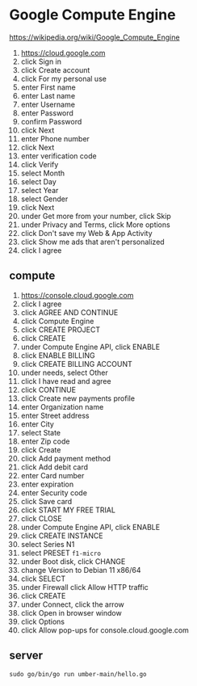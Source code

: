 # Google Compute Engine

<https://wikipedia.org/wiki/Google_Compute_Engine>

1. https://cloud.google.com
2. click Sign in
3. click Create account
4. click For my personal use
5. enter First name
6. enter Last name
7. enter Username
8. enter Password
9. confirm Password
10. click Next
11. enter Phone number
12. click Next
13. enter verification code
14. click Verify
15. select Month
16. select Day
17. select Year
18. select Gender
19. click Next
20. under Get more from your number, click Skip
21. under Privacy and Terms, click More options
22. click Don't save my Web & App Activity
23. click Show me ads that aren't personalized
24. click I agree

## compute

1. https://console.cloud.google.com
2. click I agree
3. click AGREE AND CONTINUE
4. click Compute Engine
5. click CREATE PROJECT
6. click CREATE
7. under Compute Engine API, click ENABLE
8. click ENABLE BILLING
9. click CREATE BILLING ACCOUNT
10. under needs, select Other
11. click I have read and agree
12. click CONTINUE
13. click Create new payments profile
14. enter Organization name
15. enter Street address
16. enter City
17. select State
18. enter Zip code
19. click Create
20. click Add payment method
21. click Add debit card
22. enter Card number
23. enter expiration
24. enter Security code
25. click Save card
26. click START MY FREE TRIAL
27. click CLOSE
28. under Compute Engine API, click ENABLE
29. click CREATE INSTANCE
30. select Series N1
31. select PRESET `f1-micro`
32. under Boot disk, click CHANGE
33. change Version to Debian 11 x86/64
34. click SELECT
35. under Firewall click Allow HTTP traffic
36. click CREATE
37. under Connect, click the arrow
38. click Open in browser window
39. click Options
40. click Allow pop-ups for console.cloud.google.com

## server

~~~
sudo go/bin/go run umber-main/hello.go
~~~
